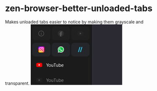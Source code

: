 # zen-browser-better-unloaded-tabs
Makes unloaded tabs easier to notice by making them grayscale and transparent.
![Unloaded tabs](images/unloaded-tabs.png)
